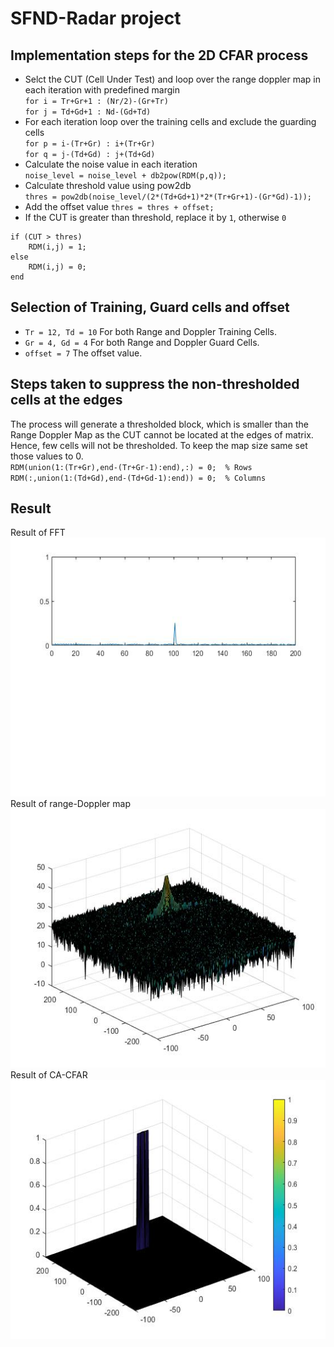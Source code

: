 # SFND-Radar project

## Implementation steps for the 2D CFAR process
* Selct the CUT (Cell Under Test) and loop over the range doppler map in each iteration with predefined margin <br>
`for i = Tr+Gr+1 : (Nr/2)-(Gr+Tr)`<br>
`for j = Td+Gd+1 : Nd-(Gd+Td)`
* For each iteration loop over the training cells and exclude the guarding cells <br>
`for p = i-(Tr+Gr) : i+(Tr+Gr)`<br>
`for q = j-(Td+Gd) : j+(Td+Gd)`
* Calculate the noise value in each iteration <br>
`noise_level = noise_level + db2pow(RDM(p,q));`
* Calculate threshold value using pow2db<br>
`thres = pow2db(noise_level/(2*(Td+Gd+1)*2*(Tr+Gr+1)-(Gr*Gd)-1));`
* Add the offset value
`thres = thres + offset;`
* If the CUT is greater than threshold, replace it by `1`, otherwise `0` <br>
```
if (CUT > thres)
	RDM(i,j) = 1;
else
	RDM(i,j) = 0;
end
```
## Selection of Training, Guard cells and offset
* `Tr = 12, Td = 10` For both Range and Doppler Training Cells.
* `Gr = 4, Gd = 4` For both Range and Doppler Guard Cells.
* `offset = 7` The offset value.

## Steps taken to suppress the non-thresholded cells at the edges
The process will generate a thresholded block, which is smaller than the Range Doppler Map as the CUT cannot be located at the edges of matrix. Hence, few cells will not be thresholded. To keep the map size same set those values to 0. <br>
`RDM(union(1:(Tr+Gr),end-(Tr+Gr-1):end),:) = 0;  % Rows`<br>
`RDM(:,union(1:(Td+Gd),end-(Td+Gd-1):end)) = 0;  % Columns`

## Result
Result of FFT
<img src="Results/FFT.jpg" width="779" height="414"/>
Result of range-Doppler map
<img src="Results/RangeDoppler.jpg" width="779" height="414"/>
Result of CA-CFAR
<img src="Results/CFAR.jpg" width="779" height="414"/>

